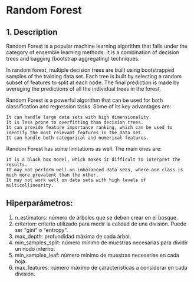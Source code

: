 # Random Forest

## 1. Description

Random Forest is a popular machine learning algorithm that falls under the category of ensemble learning methods. It is a combination of decision trees and bagging (bootstrap aggregating) techniques.

In random forest, multiple decision trees are built using bootstrapped samples of the training data set. Each tree is built by selecting a random subset of features to split at each node. The final prediction is made by averaging the predictions of all the individual trees in the forest.

Random Forest is a powerful algorithm that can be used for both classification and regression tasks. Some of its key advantages are:

    It can handle large data sets with high dimensionality.
    It is less prone to overfitting than decision trees.
    It can provide feature importance ranking, which can be used to identify the most relevant features in the data set.
    It can handle both categorical and numerical features.

Random Forest has some limitations as well. The main ones are:

    It is a black box model, which makes it difficult to interpret the results.
    It may not perform well on imbalanced data sets, where one class is much more prevalent than the other.
    It may not work well on data sets with high levels of multicollinearity.

## Hiperparámetros:
    
1. n_estimators: número de árboles que se deben crear en el bosque.
2. criterion: criterio utilizado para medir la calidad de una división. Puede ser "gini" o "entropy".
3. max_depth: profundidad máxima de cada árbol.
4. min_samples_split: número mínimo de muestras necesarias para dividir un nodo interno.
5. min_samples_leaf: número mínimo de muestras necesarias en cada hoja.
6. max_features: número máximo de características a considerar en cada división.

